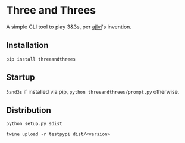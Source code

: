 # Three and Threes

A simple CLI tool to play 3&3s, per [ajlvi](http://www.ajlvi.net/)'s invention.

## Installation

`pip install threeandthrees`

## Startup

`3and3s` if installed via pip, `python threeandthrees/prompt.py` otherwise.

## Distribution

`python setup.py sdist`

`twine upload -r testpypi dist/<version>`
